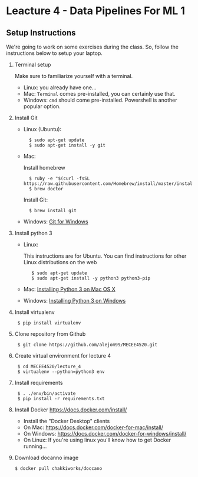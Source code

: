 # Leacture 4 - Data Pipelines For ML 1

## Setup Instructions

We're going to work on some exercises during the class. So, follow the instructions
below to setup your laptop.

1. Terminal setup
   
   Make sure to familiarize yourself with a terminal.
   - Linux: you already have one...
   - Mac: `Terminal` comes pre-installed, you can certainly use that.
   - Windows: `cmd` should come pre-installed. Powershell is another popular option.

3. Install Git

    - Linux (Ubuntu):

            $ sudo apt-get update 
            $ sudo apt-get install -y git

    - Mac: 
  
        Install homebrew

            $ ruby -e "$(curl -fsSL https://raw.githubusercontent.com/Homebrew/install/master/install)"
            $ brew doctor

        Install Git:
        
            $ brew install git

    - Windows:
        [Git for Windows](https://gitforwindows.org/)

4. Install python 3

   - Linux: 

        This instructions are for Ubuntu. You can find instructions for other
        Linux distributions on the web

            $ sudo apt-get update
            $ sudo apt-get install -y python3 python3-pip

    - Mac:
        [Installing Python 3 on Mac OS X](https://docs.python-guide.org/starting/install3/osx/)

    - Windows:
        [Installing Python 3 on Windows](https://docs.python-guide.org/starting/install3/win/)

5. Install virtualenv

        $ pip install virtualenv

6. Clone repository from Github

        $ git clone https://github.com/alejom99/MECEE4520.git

7. Create virtual environment for lecture 4
   
        $ cd MECEE4520/lecture_4
        $ virtualenv --python=python3 env

8. Install requirements

        $ . ./env/bin/activate
        $ pip install -r requirements.txt

9. Install Docker https://docs.docker.com/install/

   - Install the "Docker Desktop" clients
   - On Mac: https://docs.docker.com/docker-for-mac/install/
   - On Windows: https://docs.docker.com/docker-for-windows/install/
   - On Linux: If you're using linux you'll know how to get Docker running...

10. Download docanno image 

        $ docker pull chakkiworks/doccano
    


